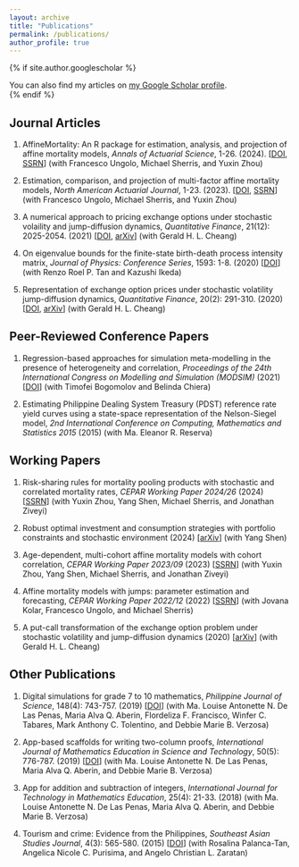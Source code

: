 ```yaml
---
layout: archive
title: "Publications"
permalink: /publications/
author_profile: true
---
```


{% if site.author.googlescholar %}
  <div class="wordwrap">You can also find my articles on <a href="{{site.author.googlescholar}}">my Google Scholar profile</a>.</div> 
{% endif %}



## Journal Articles

1. AffineMortality: An R package for estimation, analysis, and projection of affine mortality models, *Annals of Actuarial Science*, 1-26. (2024). [[DOI](https://doi.org/10.1017/S1748499524000149), [SSRN](https://papers.ssrn.com/sol3/papers.cfm?abstract_id=3912983)]
    (with Francesco Ungolo, Michael Sherris, and Yuxin Zhou)


1. Estimation, comparison, and projection of multi-factor affine mortality models, *North American Actuarial Journal*, 1-23. (2023). [[DOI](https://doi.org/10.1080/10920277.2023.2238793), [SSRN](https://papers.ssrn.com/sol3/papers.cfm?abstract_id=3912981)]
    (with Francesco Ungolo, Michael Sherris, and Yuxin Zhou)

1. A numerical approach to pricing exchange options under stochastic volaility and jump-diffusion dynamics, *Quantitative Finance*, 21(12): 2025-2054. (2021) [[DOI](https://doi.org/10.1080/14697688.2021.1926534), [arXiv](https://arxiv.org/abs/2106.07362)]
    (with Gerald H. L. Cheang)

1. On eigenvalue bounds for the finite-state birth-death process intensity matrix, *Journal of Physics: Conference Series*, 1593: 1-8. (2020) [[DOI](https://doi.org/10.1088/1742-6596/1593/1/012005)]
    (with Renzo Roel P. Tan and Kazushi Ikeda)

1. Representation of exchange option prices under stochastic volatility jump-diffusion dynamics, *Quantitative Finance*, 20(2): 291-310. (2020) [[DOI](https://doi.org/10.1080/14697688.2019.1655785), [arXiv](https://arxiv.org/abs/2002.10202)]
    (with Gerald H. L. Cheang)

## Peer-Reviewed Conference Papers

1. Regression-based approaches for simulation meta-modelling in the presence of heterogeneity and correlation, *Proceedings of the 24th International Congress on Modelling and Simulation (MODSIM)* (2021) [[DOI](https://doi.org/10.36334/modsim.2021.M5.garces)]
    (with Timofei Bogomolov and Belinda Chiera)

1. Estimating Philippine Dealing System Treasury (PDST) reference rate yield curves using a state-space representation of the Nelson-Siegel model, *2nd International Conference on Computing, Mathematics and Statistics 2015* (2015)
    (with Ma. Eleanor R. Reserva)

## Working Papers

1. Risk-sharing rules for mortality pooling products with stochastic and correlated mortality rates, *CEPAR Working Paper 2024/26* (2024) [[SSRN](https://papers.ssrn.com/sol3/papers.cfm?abstract_id=4996536)]
    (with Yuxin Zhou, Yang Shen, Michael Sherris, and Jonathan Ziveyi)

1. Robust optimal investment and consumption strategies with portfolio constraints and stochastic environment (2024) [[arXiv](https://arxiv.org/abs/2407.02831)]
    (with Yang Shen)

1. Age-dependent, multi-cohort affine mortality models with cohort correlation, *CEPAR Working Paper 2023/09* (2023) [[SSRN](https://papers.ssrn.com/sol3/papers.cfm?abstract_id=4456316)]
    (with Yuxin Zhou, Yang Shen, Michael Sherris, and Jonathan Ziveyi)

1. Affine mortality models with jumps: parameter estimation and forecasting, *CEPAR Working Paper 2022/12* (2022) [[SSRN](https://papers.ssrn.com/sol3/papers.cfm?abstract_id=4220454)]
    (with Jovana Kolar, Francesco Ungolo, and Michael Sherris)

1. A put-call transformation of the exchange option problem under stochastic volatility and jump-diffusion dynamics (2020) [[arXiv](https://arxiv.org/abs/2002.10194)]
    (with Gerald H. L. Cheang)


## Other Publications

1. Digital simulations for grade 7 to 10 mathematics, *Philippine Journal of Science*, 148(4): 743-757. (2019) [[DOI](https://philjournalsci.dost.gov.ph/publication/regular-issues/past-issues/95-vol-148-no-4-december-2019/1149-digital-simulations-for-grade-7-to-10-mathematics)]
    (with Ma. Louise Antonette N. De Las Penas, Maria Alva Q. Aberin, Flordeliza F. Francisco, Winfer C. Tabares, Mark Anthony C. Tolentino, and Debbie Marie B. Verzosa)

1. App-based scaffolds for writing two-column proofs, *International Journal of Mathematics Education in Science and Technology*, 50(5): 776-787. (2019) [[DOI](https://doi.org/10.1080/0020739X.2018.1500654)]
    (with Ma. Louise Antonette N. De Las Penas, Maria Alva Q. Aberin, and Debbie Marie B. Verzosa)

1. App for addition and subtraction of integers, *International Journal for Technology in Mathematics Education*, 25(4): 21-33. (2018)
    (with Ma. Louise Antonette N. De Las Penas, Maria Alva Q. Aberin, and Debbie Marie B. Verzosa)

1. Tourism and crime: Evidence from the Philippines, *Southeast Asian Studies Journal*, 4(3): 565-580. (2015) [[DOI](https://doi.org/10.20495/seas.4.3_565)]
    (with Rosalina Palanca-Tan, Angelica Nicole C. Purisima, and Angelo Christian L. Zaratan)

<!--

{% include base_path %}

{% for post in site.publications reversed %}
  {% include archive-single.html %}
{% endfor %}

-->
